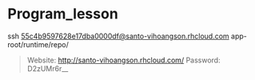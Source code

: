 # Program_lesson

ssh 55c4b9597628e17dba0000df@santo-vihoangson.rhcloud.com
app-root/runtime/repo/

>Website:
>http://santo-vihoangson.rhcloud.com/
>Password: D2zUMr6r__
